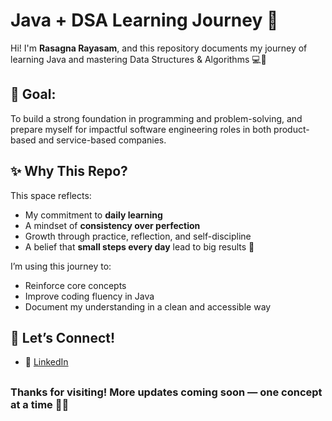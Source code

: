 # Java + DSA Learning Journey 🚀

Hi! I'm **Rasagna Rayasam**, and this repository documents my journey of learning Java and mastering Data Structures & Algorithms 💻🌱

## 🎯 Goal:
To build a strong foundation in programming and problem-solving, and prepare myself for impactful software engineering roles in both product-based and service-based companies.


## ✨ Why This Repo?

This space reflects:
- My commitment to **daily learning**
- A mindset of **consistency over perfection**
- Growth through practice, reflection, and self-discipline
- A belief that **small steps every day** lead to big results 🌱



I’m using this journey to:
- Reinforce core concepts
- Improve coding fluency in Java
- Document my understanding in a clean and accessible way



## 🔗 Let’s Connect!
- 💼 [LinkedIn](www.linkedin.com/in/rasagna-rayasam-749b1925a)

##

### Thanks for visiting! More updates coming soon — one concept at a time 🧠💫
